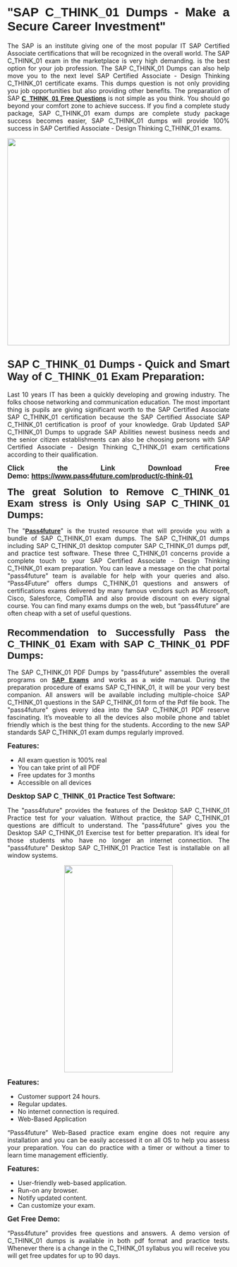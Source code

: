 
<h1 style="text-align: justify;"><span style="font-family:Tahoma,Geneva,sans-serif;"><strong>"SAP C_THINK_01 Dumps - Make a Secure Career Investment"</strong></span></h1>

<p style="text-align: justify;">The SAP is an institute giving one of the most popular IT SAP Certified Associate certifications that will be recognized in the overall world. The SAP C_THINK_01 exam in the marketplace is very high demanding. is the best option for your job profession. The SAP C_THINK_01 Dumps can also help move you to the next level SAP Certified Associate - Design Thinking C_THINK_01 certificate exams. This dumps question is not only providing you job opportunities but also providing other benefits. The preparation of SAP <span style="font-family:Tahoma,Geneva,sans-serif;"><strong><a href="https://www.pass4future.com/questions/sap/c-think-01">C_THINK_01 Free Questions</a></strong></span> is not simple as you think. You should go beyond your comfort zone to achieve success. If you find a complete study package, SAP C_THINK_01 exam dumps are complete study package success becomes easier, SAP C_THINK_01 dumps will provide 100% success in SAP Certified Associate - Design Thinking C_THINK_01 exams.</p>

<p style="text-align: justify;"><a href="https://www.pass4future.com/product/c-think-01"><img alt="" src="https://lh3.googleusercontent.com/pw/AM-JKLVhEO4I138wJzOepD3laGU-R1M7eT-OTYdow6pCESip26lSeaxxzS9BVWUKuzj1e3L_MoxCfVgBEvV8ODwl1LGzlZbt6HJm3NXXplPwnYiBfuYM_eQCcVVRMaAwHdsl3AhHOZS-up7mzwmd4i4EpEGq=w1112-h625-no?authuser=0" style="width: 100%; height: 470px;" /></a></p>

<h2 style="text-align: justify;"><span style="font-size:24px;"><strong><span style="font-family:Tahoma,Geneva,sans-serif;">SAP C_THINK_01 Dumps - Quick and Smart Way of C_THINK_01 Exam Preparation:</span></strong></span></h2>

<p style="text-align: justify;">Last 10 years IT has been a quickly developing and growing industry. The folks choose networking and communication education. The most important thing is pupils are giving significant worth to the SAP Certified Associate SAP C_THINK_01 certification because the SAP Certified Associate SAP C_THINK_01 certification is proof of your knowledge. Grab Updated SAP C_THINK_01 Dumps to upgrade SAP Abilities newest business needs and the senior citizen establishments can also be choosing persons with SAP Certified Associate - Design Thinking C_THINK_01 exam certifications according to their qualification.</p>

<p style="text-align: justify;"><strong><span style="font-family:Lucida Sans Unicode,Lucida Grande,sans-serif;"><span style="font-size:16px;">Click the Link Download Free Demo: <a href="https://www.pass4future.com/product/c-think-01">https://www.pass4future.com/product/c-think-01</a></span></span></strong></p>

<p style="text-align: justify;"><strong><span style="font-size:22px;"><span style="font-family:Tahoma,Geneva,sans-serif;">The great Solution to Remove C_THINK_01 Exam stress is Only Using SAP C_THINK_01 Dumps:</span></span></strong></p>

<p style="text-align: justify;">The "<span style="font-family:Lucida Sans Unicode,Lucida Grande,sans-serif;"><a href="https://www.pass4future.com/"><strong>Pass4future</strong></a></span>" is the trusted resource that will provide you with a bundle of SAP C_THINK_01 exam dumps. The SAP C_THINK_01 dumps including SAP C_THINK_01 desktop computer SAP C_THINK_01 dumps pdf, and practice test software. These three C_THINK_01 concerns provide a complete touch to your SAP Certified Associate - Design Thinking C_THINK_01 exam preparation. You can leave a message on the chat portal "pass4future" team is available for help with your queries and also. “Pass4Future” offers dumps C_THINK_01 questions and answers of certifications exams delivered by many famous vendors such as Microsoft, Cisco, Salesforce, CompTIA and also provide discount on every signal course. You can find many exams dumps on the web, but “pass4future” are often cheap with a set of useful questions.</p>

<h3 style="text-align: justify;"><span style="font-size:22px;"><strong><span style="font-family:Tahoma,Geneva,sans-serif;">Recommendation to Successfully Pass the C_THINK_01 Exam with SAP C_THINK_01 PDF Dumps:</span></strong></span></h3>

<p style="text-align: justify;">The SAP C_THINK_01 PDF Dumps by "pass4future" assembles the overall programs on <span style="font-family:Lucida Sans Unicode,Lucida Grande,sans-serif;"><strong><a href="https://www.pass4future.com/sap">SAP Exams</a></strong></span> and works as a wide manual. During the preparation procedure of exams SAP C_THINK_01, it will be your very best companion. All answers will be available including multiple-choice SAP C_THINK_01 questions in the SAP C_THINK_01 form of the Pdf file book. The "pass4future" gives every idea into the SAP C_THINK_01 PDF reserve fascinating. It’s moveable to all the devices also mobile phone and tablet friendly which is the best thing for the students. According to the new SAP standards SAP C_THINK_01 exam dumps regularly improved.</p>

<p style="text-align: justify;"><span style="font-family:Lucida Sans Unicode,Lucida Grande,sans-serif;"><span style="font-size:16px;"><strong>Features:</strong></span></span></p>

<ul>
	<li style="text-align: justify;">All exam question is 100% real</li>
	<li style="text-align: justify;">You can take print of all PDF</li>
	<li style="text-align: justify;">Free updates for 3 months </li>
	<li style="text-align: justify;">Accessible on all devices</li>
</ul>

<p style="text-align: justify;"><span style="font-family:Tahoma,Geneva,sans-serif;"><span style="font-size:16px;"><strong>Desktop SAP C_THINK_01 Practice Test Software:</strong></span></span></p>

<p style="text-align: justify;">The "pass4future" provides the features of the Desktop SAP C_THINK_01 Practice test for your valuation. Without practice, the SAP C_THINK_01 questions are difficult to understand. The "pass4future" gives you the Desktop SAP C_THINK_01 Exercise test for better preparation. It’s ideal for those students who have no longer an internet connection. The "pass4future" Desktop SAP C_THINK_01 Practice Test is installable on all window systems.</p>

<p style="text-align: center;"><a href="https://www.pass4future.com/product/c-think-01"><img alt="" src="https://lh3.googleusercontent.com/pw/AM-JKLV3yUm3jiqqIo1xIsj1VJ_UeysYexQY-pRYO0rIFl3vg11QZioN-gzffpw2AfKqFynWuvoXOreWrWS0swpr4xmOSWfwII2jvatteuqrfxiWGFBSHPiZUCoi33jqeymK5dmu-0enyX6tayRCAMHw05jv=s625-no?authuser=0" style="width: 70%; height: 470px;" /></a></p>

<p style="text-align: justify;"><span style="font-size:16px;"><span style="font-family:Lucida Sans Unicode,Lucida Grande,sans-serif;"><strong>Features:</strong></span></span></p>

<ul>
	<li style="text-align: justify;">Customer support 24 hours. </li>
	<li style="text-align: justify;">Regular updates. </li>
	<li style="text-align: justify;">No internet connection is required.</li>
	<li style="text-align: justify;">Web-Based Application</li>
</ul>

<p style="text-align: justify;">“Pass4future” Web-Based practice exam engine does not require any installation and you can be easily accessed it on all OS to help you assess your preparation. You can do practice with a timer or without a timer to learn time management efficiently.</p>

<p style="text-align: justify;"><strong><span style="font-size:16px;"><span style="font-family:Lucida Sans Unicode,Lucida Grande,sans-serif;">Features:</span></span></strong></p>

<ul>
	<li style="text-align: justify;">User-friendly web-based application.</li>
	<li style="text-align: justify;">Run-on any browser. </li>
	<li style="text-align: justify;">Notify updated content.</li>
	<li style="text-align: justify;">Can customize your exam.</li>
</ul>

<p style="text-align: justify;"><span style="font-size:16px;"><span style="font-family:Lucida Sans Unicode,Lucida Grande,sans-serif;"><strong>Get Free Demo:</strong></span></span></p>

<p style="text-align: justify;">“Pass4future” provides free questions and answers. A demo version of C_THINK_01 dumps is available in both pdf format and practice tests. Whenever there is a change in the C_THINK_01 syllabus you will receive you will get free updates for up to 90 days. </p>
